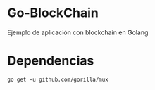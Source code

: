 # Go-BlockChain
Ejemplo de aplicación con blockchain en Golang

# Dependencias 
`go get -u github.com/gorilla/mux`
